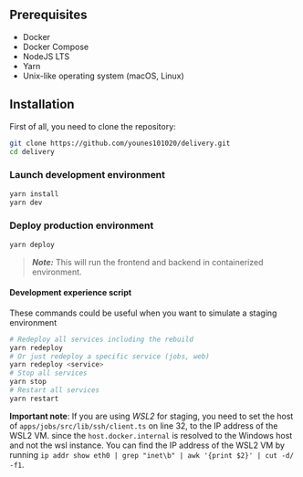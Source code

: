 ## Prerequisites

- Docker
- Docker Compose
- NodeJS LTS
- Yarn
- Unix-like operating system (macOS, Linux)

## Installation

First of all, you need to clone the repository:

```bash
git clone https://github.com/younes101020/delivery.git
cd delivery
```

### Launch development environment

```bash
yarn install
yarn dev
```

### Deploy production environment

```bash
yarn deploy
```

> **_Note:_** This will run the frontend and backend in containerized environment.

#### Development experience script

These commands could be useful when you want to simulate a staging environment

```bash
# Redeploy all services including the rebuild
yarn redeploy
# Or just redeploy a specific service (jobs, web)
yarn redeploy <service>
# Stop all services
yarn stop
# Restart all services
yarn restart
```

**Important note**: If you are using *WSL2* for staging, you need to set the host of `apps/jobs/src/lib/ssh/client.ts` on line 32, to the IP address of the WSL2 VM. since the `host.docker.internal` is resolved to the Windows host and not the wsl instance. You can find the IP address of the WSL2 VM by running `ip addr show eth0 | grep "inet\b" | awk '{print $2}' | cut -d/ -f1`.
